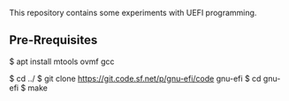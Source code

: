 This repository contains some experiments with UEFI programming.

Pre-Rrequisites
---------------------------
$ apt install mtools ovmf gcc

$ cd ../
$ git clone https://git.code.sf.net/p/gnu-efi/code gnu-efi
$ cd gnu-efi
$ make


